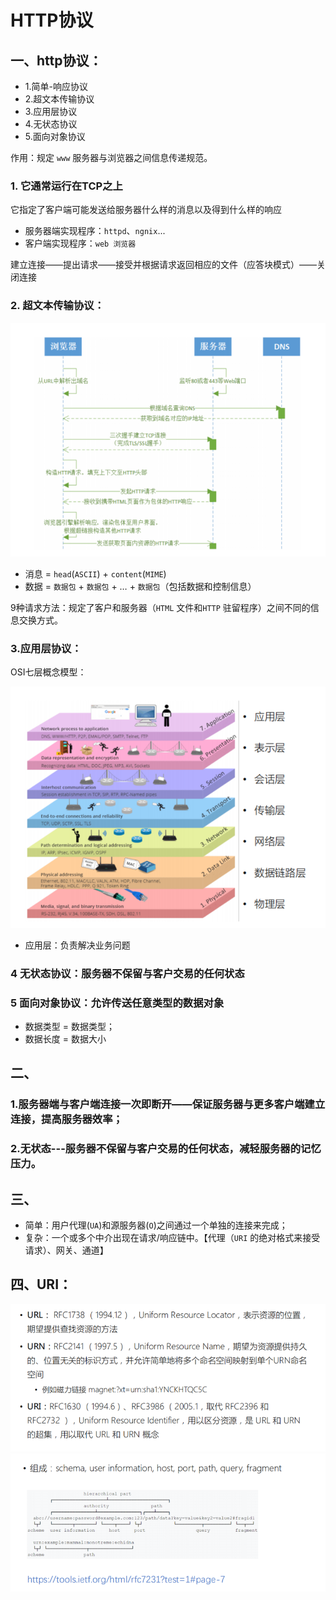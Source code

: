 # HTTP协议

## 一、http协议：
- 1.简单-响应协议
- 2.超文本传输协议
- 3.应用层协议
- 4.无状态协议
- 5.面向对象协议

作用：规定 `www` 服务器与浏览器之间信息传递规范。

### 1. 它通常运行在TCP之上

它指定了客户端可能发送给服务器什么样的消息以及得到什么样的响应

  - 服务器端实现程序：`httpd`、`ngnix`...
  - 客户端实现程序：`web 浏览器`

建立连接——提出请求——接受并根据请求返回相应的文件（应答块模式）——关闭连接

### 2. 超文本传输协议：

![超文本传输协议：](./img/1.png)
 
- 消息 = `head`(`ASCII`) + `content`(`MIME`)
- 数据 = `数据包` + `数据包` + … + `数据包`（包括数据和控制信息）

9种请求方法：规定了客户和服务器（`HTML` 文件和`HTTP` 驻留程序）之间不同的信息交换方式。

### 3.应用层协议：

OSI七层概念模型：

![超文本传输协议：](./img/2.png)
 
- 应用层：负责解决业务问题


### 4 无状态协议：服务器不保留与客户交易的任何状态
### 5 面向对象协议：允许传送任意类型的数据对象
  - 数据类型 = 数据类型；
  - 数据长度 = 数据大小

## 二、

### 1.服务器端与客户端连接一次即断开——保证服务器与更多客户端建立连接，提高服务器效率；

### 2.无状态---服务器不保留与客户交易的任何状态，减轻服务器的记忆压力。


## 三、
- 简单：用户代理(`UA`)和源服务器(`O`)之间通过一个单独的连接来完成；
- 复杂：一个或多个中介出现在请求/响应链中。【代理（`URI` 的绝对格式来接受请求）、网关、通道】

## 四、URI：

![URI1](./img/3.png)
![URI2](./img/4.png)
 
 

